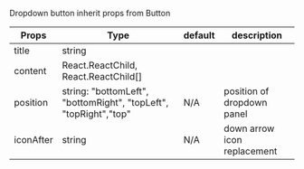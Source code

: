 Dropdown button inherit props from Button

| Props     | Type                                                             | default | description                 |
| --------- | ---------------------------------------------------------------- | ------- | --------------------------- |
| title     | string                                                           |         |                             |
| content   | React.ReactChild, React.ReactChild[]                             |         |                             |
| position  | string: "bottomLeft", "bottomRight", "topLeft", "topRight","top" | N/A     | position of dropdown panel  |
| iconAfter | string                                                           | N/A     | down arrow icon replacement |
